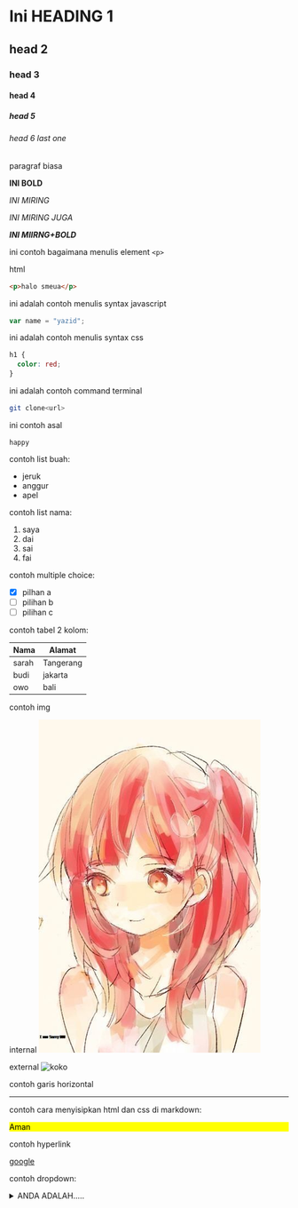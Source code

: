 # Ini HEADING 1

## head 2

### head 3

#### head 4

##### head 5

###### head 6 last one

paragraf biasa

**INI BOLD**

_INI MIRING_

_INI MIRING JUGA_

**_INI MIIRNG+BOLD_**

ini contoh bagaimana menulis element `<p>`

html

```html
<p>halo smeua</p>
```

ini adalah contoh menulis syntax javascript

```js
var name = "yazid";
```

ini adalah contoh menulis syntax css

```css
h1 {
  color: red;
}
```

ini adalah contoh command terminal

```sh
git clone<url>
```

ini contoh asal

```
happy
```

contoh list buah:

- jeruk
- anggur
- apel

contoh list nama:

1. saya
2. dai
3. sai
4. fai

contoh multiple choice:

- [x] pilhan a
- [ ] pilihan b
- [ ] pilihan c

contoh tabel 2 kolom:

| Nama  | Alamat    |
| ----- | --------- |
| sarah | Tangerang |
| budi  | jakarta   |
| owo   | bali      |

contoh img

internal
![Grill](./1.jpg)

external
![koko](https://static.boredpanda.com/blog/wp-content/uploads/2019/09/wholesome-comics-by-cats-cafe-part-two-fb39-png__700.jpg)

contoh garis horizontal

---

contoh cara menyisipkan html dan css di markdown:

<div style="background-color:yellow; color: black;">
<p>Aman</p>
</div>

contoh hyperlink

[google](https://google.com)

contoh dropdown:

<details>
<summary> ANDA ADALAH.....</summary>
Shit
</details>
